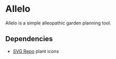 # Allelo

Allelo is a simple alleopathic garden planning tool.

## Dependencies

- [SVG Repo](https://www.svgrepo.com/) plant icons

